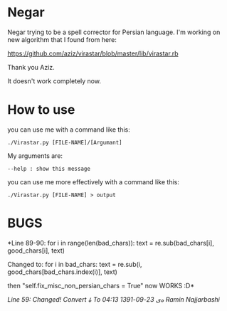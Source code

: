 Negar
=====

Negar trying to be a spell corrector for Persian language. I'm working on new algorithm that I found from here:

https://github.com/aziz/virastar/blob/master/lib/virastar.rb

Thank you Aziz.

It doesn't work completely now. 

How to use
=====

you can use me with a command like this:

    ./Virastar.py [FILE-NAME]/[Argumant]

My arguments are:

    --help : show this message

you can use me more effectively with a command like this:

    ./Virastar.py [FILE-NAME] > output

BUGS
=====

*Line 89-90:
            for i in range(len(bad_chars)):
                text = re.sub(bad_chars[i], good_chars[i], text)

Changed to:
            for i in bad_chars:
                text = re.sub(i, good_chars[bad_chars.index(i)], text)

then "self.fix_misc_non_persian_chars = True" now WORKS :D*

*Line 59:
	Changed! Convert هٔ To ه‌ی
23-09-1391  04:13  Ramin Najjarbashi*
